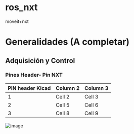# ros_nxt
moveit+nxt

# Generalidades (A completar)
## Adquisición y Control
### Pines Header- Pin NXT
| PIN header Kicad | Column 2 | Column 3 |
|------------------|----------|----------|
|     1            | Cell 2   | Cell 3   |
|     2            | Cell 5   | Cell 6   |
|     3            | Cell 8   | Cell 9   |

![image](https://github.com/user-attachments/assets/f4c6ca01-31e6-4fa3-9935-ac6e417892ad)
